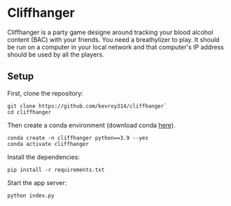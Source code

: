 # Cliffhanger

Cliffhanger is a party game designe around tracking your blood alcohol content (BAC) with your friends. You need a breathylizer to play. It should be run on a computer in your local network and that computer's IP address should be used by all the players.

## Setup

First, clone the repository:

```
git clone https://github.com/kevroy314/cliffhanger`
cd cliffhanger
```

Then create a conda environment (download conda [here](https://www.anaconda.com/)).

```
conda create -n cliffhanger python==3.9 --yes
conda activate cliffhanger
```

Install the dependencies:

```
pip install -r requirements.txt
```

Start the app server:

```
python index.py
```